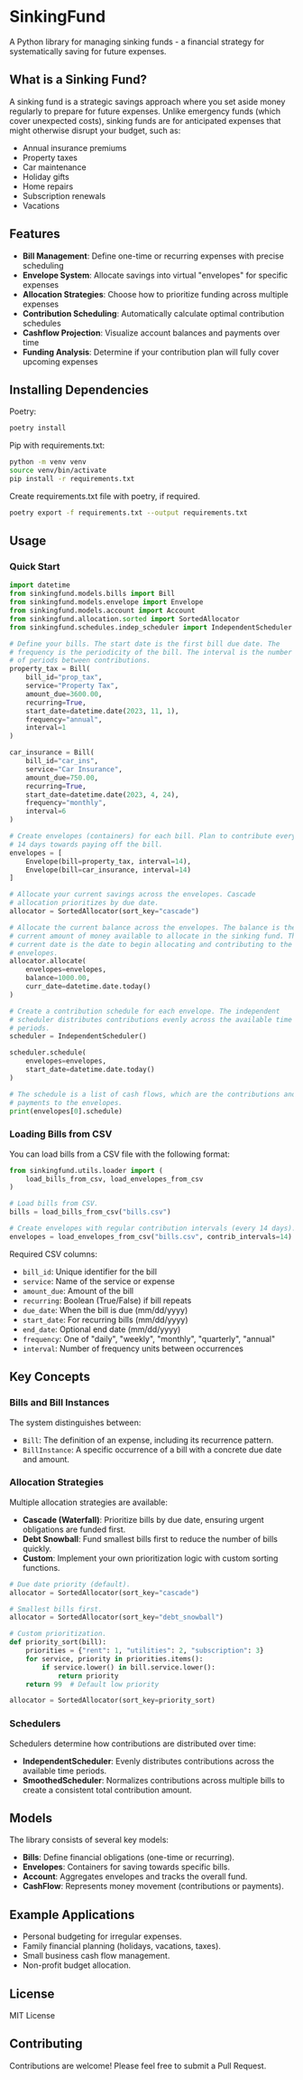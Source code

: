 # SinkingFund

A Python library for managing sinking funds - a financial strategy for systematically saving for future expenses.

## What is a Sinking Fund?

A sinking fund is a strategic savings approach where you set aside money regularly to prepare for future expenses. Unlike emergency funds (which cover unexpected costs), sinking funds are for anticipated expenses that might otherwise disrupt your budget, such as:

- Annual insurance premiums
- Property taxes 
- Car maintenance
- Holiday gifts
- Home repairs
- Subscription renewals
- Vacations

## Features

- **Bill Management**: Define one-time or recurring expenses with precise scheduling
- **Envelope System**: Allocate savings into virtual "envelopes" for specific expenses
- **Allocation Strategies**: Choose how to prioritize funding across multiple expenses
- **Contribution Scheduling**: Automatically calculate optimal contribution schedules
- **Cashflow Projection**: Visualize account balances and payments over time
- **Funding Analysis**: Determine if your contribution plan will fully cover upcoming expenses

## Installing Dependencies

Poetry:
```bash
poetry install
```

Pip with requirements.txt:
```bash
python -m venv venv
source venv/bin/activate
pip install -r requirements.txt
```

Create requirements.txt file with poetry, if required.
```bash
poetry export -f requirements.txt --output requirements.txt
```

## Usage

### Quick Start

```python
import datetime
from sinkingfund.models.bills import Bill
from sinkingfund.models.envelope import Envelope
from sinkingfund.models.account import Account
from sinkingfund.allocation.sorted import SortedAllocator
from sinkingfund.schedules.indep_scheduler import IndependentScheduler

# Define your bills. The start date is the first bill due date. The
# frequency is the periodicity of the bill. The interval is the number
# of periods between contributions.
property_tax = Bill(
    bill_id="prop_tax",
    service="Property Tax",
    amount_due=3600.00,
    recurring=True,
    start_date=datetime.date(2023, 11, 1),
    frequency="annual",
    interval=1
)

car_insurance = Bill(
    bill_id="car_ins",
    service="Car Insurance",
    amount_due=750.00,
    recurring=True,
    start_date=datetime.date(2023, 4, 24),
    frequency="monthly",
    interval=6
)

# Create envelopes (containers) for each bill. Plan to contribute every
# 14 days towards paying off the bill.
envelopes = [
    Envelope(bill=property_tax, interval=14),
    Envelope(bill=car_insurance, interval=14)
]

# Allocate your current savings across the envelopes. Cascade
# allocation prioritizes by due date.
allocator = SortedAllocator(sort_key="cascade")

# Allocate the current balance across the envelopes. The balance is the
# current amount of money available to allocate in the sinking fund. The
# current date is the date to begin allocating and contributing to the
# envelopes.
allocator.allocate(
    envelopes=envelopes,
    balance=1000.00,
    curr_date=datetime.date.today()
)

# Create a contribution schedule for each envelope. The independent
# scheduler distributes contributions evenly across the available time
# periods.
scheduler = IndependentScheduler()

scheduler.schedule(
    envelopes=envelopes,
    start_date=datetime.date.today()
)

# The schedule is a list of cash flows, which are the contributions and
# payments to the envelopes.
print(envelopes[0].schedule)
```

### Loading Bills from CSV

You can load bills from a CSV file with the following format:

```python
from sinkingfund.utils.loader import (
    load_bills_from_csv, load_envelopes_from_csv
)

# Load bills from CSV.
bills = load_bills_from_csv("bills.csv")

# Create envelopes with regular contribution intervals (every 14 days).
envelopes = load_envelopes_from_csv("bills.csv", contrib_intervals=14)
```

Required CSV columns:
- `bill_id`: Unique identifier for the bill
- `service`: Name of the service or expense 
- `amount_due`: Amount of the bill
- `recurring`: Boolean (True/False) if bill repeats
- `due_date`: When the bill is due (mm/dd/yyyy)
- `start_date`: For recurring bills (mm/dd/yyyy)
- `end_date`: Optional end date (mm/dd/yyyy)
- `frequency`: One of "daily", "weekly", "monthly", "quarterly", "annual"
- `interval`: Number of frequency units between occurrences

## Key Concepts

### Bills and Bill Instances

The system distinguishes between:

- `Bill`: The definition of an expense, including its recurrence pattern.
- `BillInstance`: A specific occurrence of a bill with a concrete due date and amount.

### Allocation Strategies

Multiple allocation strategies are available:

- **Cascade (Waterfall)**: Prioritize bills by due date, ensuring urgent obligations are funded first.
- **Debt Snowball**: Fund smallest bills first to reduce the number of bills quickly.
- **Custom**: Implement your own prioritization logic with custom sorting functions.

```python
# Due date priority (default).
allocator = SortedAllocator(sort_key="cascade")

# Smallest bills first.
allocator = SortedAllocator(sort_key="debt_snowball")

# Custom prioritization.
def priority_sort(bill):
    priorities = {"rent": 1, "utilities": 2, "subscription": 3}
    for service, priority in priorities.items():
        if service.lower() in bill.service.lower():
            return priority
    return 99  # Default low priority

allocator = SortedAllocator(sort_key=priority_sort)
```

### Schedulers

Schedulers determine how contributions are distributed over time:

- **IndependentScheduler**: Evenly distributes contributions across the available time periods.
- **SmoothedScheduler**: Normalizes contributions across multiple bills to create a consistent total contribution amount.

## Models

The library consists of several key models:

- **Bills**: Define financial obligations (one-time or recurring).
- **Envelopes**: Containers for saving towards specific bills.
- **Account**: Aggregates envelopes and tracks the overall fund.
- **CashFlow**: Represents money movement (contributions or payments).

## Example Applications

- Personal budgeting for irregular expenses.
- Family financial planning (holidays, vacations, taxes).
- Small business cash flow management.
- Non-profit budget allocation.

## License

MIT License

## Contributing

Contributions are welcome! Please feel free to submit a Pull Request.
